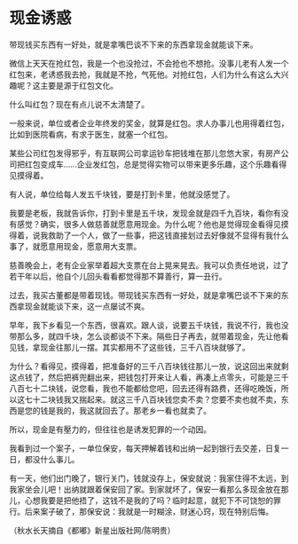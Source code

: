 # 现金诱惑

带现钱买东西有一好处，就是拿嘴巴谈不下来的东西拿现金就能谈下来。 

微信上天天在抢红包，我是一个也没抢过，不会抢也不想抢。没事儿老有人发一个红包来，老诱惑我去抢，我就是不抢，气死他。对抢红包，人们为什么有这么大兴趣呢？这主要是源于红包文化。 

什么叫红包？现在有点儿说不太清楚了。 

一般来说，单位或者企业年终发的奖金，就算是红包。求人办事儿也用得着红包，比如到医院看病，有求于医生，就塞一个红包。 

某些公司红包发得邪乎，有互联网公司拿运钞车把钱堆在那儿忽悠大家，有房产公司把红包变成车……企业发红包，总是觉得实物可以带来更多乐趣，这个乐趣看得见摸得着。 

有人说，单位给每人发五千块钱，要是打到卡里，他就没感觉了。 

我要是老板，我就告诉你，打到卡里是五千块，发现金就是四千九百块，看你有没有感觉？确实，很多人做慈善就愿意用现金。为什么呢？他也是觉得现金看得见摸得着，说我救助了一个人，做了一些事，把这钱直接划过去好像就不显得有我什么事了，就愿意用现金，愿意用大支票。 

慈善晚会上，老有企业家举着超大支票在台上晃来晃去。我可以负责任地说，过了若干年以后，他自个儿回头看看都觉得那不算善行，算一丑行。 

过去，我买古董都是带着现钱。带现钱买东西有一好处，就是拿嘴巴谈不下来的东西拿现金就能谈下来，这一点屡试不爽。 

早年，我下乡看见一个东西，很喜欢。跟人谈，说要五千块钱，我说不行，我也没带那么多，就四千块，怎么谈都谈不下来。隔些日子再去，就带着现金，先让他看见钱，拿现金往那儿一摆。其实都用不了这些钱，三千八百块就够了。 

为什么？看得见，摸得着，把准备好的三千八百块钱往那儿一放，说这回出来就剩这点钱了，然后把裤兜翻出来，把钱包打开来让人看，再凑上点零头，可能是三千八百七十二块钱，说您看，我也不能都给您吧，回去还得有路费，还得吃晚饭，所以这七十二块钱我又揣起来。就这三千八百块钱您卖不卖？您要不卖也就不卖，东西是您的钱是我的，我这就回去了。那老乡一看也就卖了。 

所以，现金是有壓力的，但往往也是诱发犯罪的一个动因。 

我看到过一个案子，一单位保安，每天押解着钱和出纳一起到银行去交差，日复一日，都没什么事儿。 

有一天，他们出门晚了，银行关门，钱就没存上，保安就说：我家住得不太远，到我家坐会儿吧！出纳就跟着保安回了家。到家就坏了，保安一看那么多现金放在那儿，心想我要是把他捂了，这钱不是我的了吗？临时起意，就犯下不可饶恕的罪行。后来案子破了，那保安说：我就是一时糊涂，财迷心窍，现在特别后悔。 

（秋水长天摘自《都嘟》新星出版社网/陈明贵）